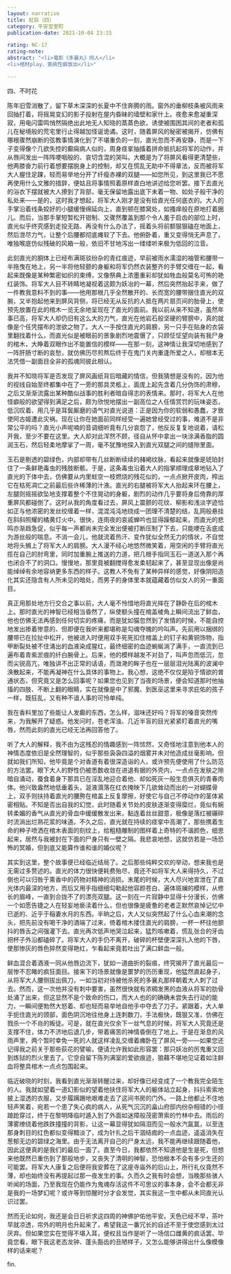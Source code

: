 ```yaml
---
layout: narrative
title: 紅荻（四）
category: 平安至室町
publication-date: 2021-10-04 23:15

rating: NC-17
rating-note:
abstract: "<li>電影《多襄丸》同人</li>
<li>棺材play，喪病性癖放出</li>"

---
```

四、不时花
 
 
 
陈年旧雪消散了，留下草木深深的长夏中不住奔腾的雨。窗外的垂柳枝条被风雨来回抽打着，将摇晃变幻的影子投射在屋内昏昧的墙壁和家什上。夜愈来愈凝重深寂，用电闪雷鸣悄然隔绝出此地无人知晓的蒸蒸色欲，诱使被围困其间的老者和孤儿在秘境般的荒宅里行止得越加怪诞诡谲。这时，随着屏风的秘密被揭开，仿佛有哪根骤然崩断的弦教事情演化到了不堪重负的一刻，直光忽而不再安静，而是一下子变得像个几欲失控的癫痫病人似的，周身痉挛抽搐着拼命抵抗起将军的动作，并从唇间发出一阵阵哽咽般的、哀切含混的哭叫。大概是为了将屏风看得更清楚些，他两膝奋力前行着想要摆脱身上的控制，却又在慌乱无助中不得章法，反而被将军大人握住足踝，轻而易举地分开了纤瘦赤裸的双腿——如您所见，到这里我已不愿再使用什么文雅的措辞，便姑且将事情照着原样直白地讲述给您听罢。接下去直光的浴衣下摆就被大人撩到了背部，毫无保留地露出底下未着一物、如处子般干净的私处来——是的，这时我才想起，将军大人刚才是没有给直光任何底衣的。大人的手掌沿着线条姣好的小腿缓慢绵延向上，直到顿在膝窝处，如搔痒般在原地打着圈儿。而后，当那手掌短暂松开钳制、又骤然覆盖到那个令人羞于启齿的部位上时，直光似乎终究感到走投无路、再没有什么办法了，摇着头将前额狠狠磕在地面上，然后泄尽力气，让整个后腰都彻底瘫软了下去。他俯卧着，重又变得悄无声息了，唯独喉底仿似残破的风箱一般，依旧不甘地泻出一缕缕听来极为低回的泣音。
 
此刻直光的胴体上已经布满斑驳纷杂的青红痕迹，早前被雨水濡湿的袖管和腰带一半拖曳在地上，另一半将他轻颤的身躯和将军仍然衣装整齐的手臂交缠在一起，看起来既像是某种繁密如织的束缚，又像祭典上浓墨重彩却犹如牲血般莫名可怖的艳红装饰。将军大人目不转睛地凝视着这颇为妖冶的一幕，然后突然抬起手来，做了一件教我意料不到的事——他用那根几乎全然散开的、长而宽的腰带捆住直光的双腕，又半抱起他来到屏风背侧，将已经无从反抗的人抵在两片扇页间的胎骨上，使预先放置在此的棺木一览无余地呈现在了直光的面前。我以前从来不知道，虽然年事已高，将军大人却仍旧有这么大的力气，直光在他岩石般坚硬的臂膀中，真的就像是个任凭摆布的泄欲之物了。大人一手按住直光的肩膀，另一只手在贴身的衣袋里翻找着什么，而直光似是被眼前的景象剧烈地震慑了，只顾怔怔望向装有我尸身的棺木，大睁着双眼作出不能置信的模样——在那一刻，这神情让我深切地感到了一阵肝肠寸断的哀愁，就仿佛历尽煎熬后终于在鬼门关内重逢所爱之人，却根本无法凭借一副面目全非的孤魂同彼此相认。
 
我并不知晓将军是否发现了屏风画纸背后暗藏的情信，但我猜想是没有的，因为他的视线自始至终都集中在了一旁的那具灵柩上，面庞上起先含着几分伪饰的肃穆，之后又渐渐流露出某种酷似战事的胜利者暗自得志的表情来。那时，将军大人在他怪癖般的欲望得到满足之后，颇为欣悦地摆出一副高位之人任情赏罚的玩味姿态，低沉叹着、用几乎是耳鬓厮磨的语气对直光说道：正是因为你的软弱和愚蠢，才致使阿古姬遭此灾祸。现在让你在她面前同样经受一遍她曾经受过的事，难道不是非常公平的吗？直光小声呢喃的音调细听竟有几分哀怨了，他反反复复地说着，请松开我，至少不要在这里。大人却对此浑然不顾，径自从怀中拿出一块涂满香脂的圆润玉石，然后轻柔地摩挲了一周，毫不犹豫地探入到直光双腿之间的缝隙里面。
 
玉石是剔透的碧绿色，内部却带有几丝断断续续的赭褐纹脉，看起来就像是琥珀封住了一条鲜艳毒虫的残肢断骸。于是，这条毒虫沿着大人的指掌顺理成章地钻入了直光的下体中去，仿佛要从内里蛀空一枝燃烧的残花似的，一点点掀开皮肉，榨出它在枯死凋亡之前最后些许稀薄的汁液。直光的右腿被将军大人抬起来环在腰上，左腿则摇摇欲坠地支撑着整个不住晃动的身躯，剧烈的动作几乎要将身后倚靠的厚重屏风都碰倒了。这时从我的角度看过去，屏风上震颤的花纹、柳影和浅淡字迹恰如正与他浓密的发丝绞缠着一样，混混沌沌地绕成一团理不清楚的结，乱网般悬挂在斜斜照耀的橘黄灯火中。很快，连雨夜的哀戚蝉吟也显得躁郁起来，而直光的悲鸣亦渐趋急促，似乎每一声都尚未完全发出便被打断压制了下去，只能哽在舌底成为游丝般的喘息。不消一会儿，他就流着热汗、变作犹似全然无力的情状，不自觉地将头搁上了将军大人的肩膀。大人漫不经心地悠然微笑着，用空闲的手臂将直光揽在自己的肘弯里，同时加重腕上推送的力道，把几根手指同玉石一道送入那个再也闭合不了的洞口。慢慢地，那里竟被翻搅得愈发柔韧起来了，甚至显现出像是尚能绰绰有余地容纳更多东西的样子。这教人不免有了某种异样的感觉，好像阴阳造化其实还隐含有人所未见的暗处，而男子的身体里本就蕴藏着仿似女人的另一重面目。
 
真正用那处地方行交合之事以前，大人毫不怜惜地将直光摔在了静卧在后的棺木上。那时直光的神智已经相当昏然了，纵使额头撞在棺盖棱角上瞬间流出了鲜血，他也仿佛无法再感到任何切实的疼痛，而是犹如猫忽然到了发情的时候，不能自控地发出掺着惨意的、但即便在我听来都堪称是勾魂夺魄的吟叫声。先前用以捆绑的腰带已在拉扯中松开，他被进入时便用双手死死扣住棺盖上的钉子和黄铜饰物，指甲断裂处被不住涌出的血液染成猩红，最终细密的血迹蜿蜒淌了满手，一直流到已遍布着青紫淤痕的纤白腕骨上。后来，他的模样越发不对劲了，叫声忽而低沉，忽而尖锐高亢，唯独讲不出正常的话语，而潋滟的眸子也在一层层泪光陆离的波澜中涣散起来，不能再凝神在什么具体的事物上。我心想，这绝不仅仅是陷于情欲的普通状态，但究竟又是怎么回事呢？如果您也见到了当夜的场景，便会知道那时他抽搐的四肢、不断上翻的眼睛，实在就像是中了邪魔、到医巫这里来寻求庇佑的孩子一样，既狂乱，又有种不谙人事的可怜单纯。
 
我在香料里加了些能让人发癫的东西，怎么样，滋味还好吗？将军的嗓音突然传来，为我解开了疑惑。他发问时，苍老浑浊、几近半盲的目光紧紧盯着直光的嘴唇，然而此刻的直光已经无法再回答他了。
 
听了大人的解释，我不由为这残忍的情趣感到一阵怵然，又奇怪地注意到他本人的神情态度依旧是全然理智的，似乎那些袅袅四溢的烟雾并未对他造成丝毫影响。但就如我们所知，他毕竟是个对香道有着很深造诣的人，或许预先便使用了什么防范的方法罢。眼下大人的野性仍被悉数收敛在进退有据的外壳内，一点点在发肤之隙暗自涌动，蚕食着身下那具已在淫乱地迎合着他、却如死灰一般生息俱灭的青春肉体。他兴致盎然地低垂着头，涎液滴落在红衣掩映下几欲耸动而出的一对蝴蝶骨上，双手则扶持着直光的腰胯在棺盖上反复摩擦，好使它与自己不停动作的茎体紧密相贴。不知是否出自我的幻觉，此时随着关节处的皮肤逐渐变得糜烂，竟似有婉转柔媚的香气从直光的骨血中缓缓散发出来，黏连着丝丝甜意，极像是落红被碾碎时流淌出烂熟花浆的味道。不久之后，直光就在持续的痉挛中高潮了，那些携着生命的种子喷洒在棺木表面的刻纹上，给粗糙雕制的图样着上奇特的不谐颜色，细思起来，居然与我被封在下面的尸身只有一壁之隔。我悲哀地想，这就仿若是一场恐怖的冥婚，但到底又能算作谁和谁的婚仪呢？
 
其实到这里，整个故事便已经临近结局了。之后那些纯粹交欢的举动，想来我也是无需过多赘述的。直光的体力很快便耗费殆尽，竟还不如将军大人来得持久，不过倒也可以归咎于熏香中的药物对精神的消损。末尾的时候，大人尽兴地宣泄在了直光体内最深的地方，而后又用手指细细勾勒起他容颜苍白、遍体斑斓的模样，从修长的眉峰，一直到合拢不了的漂亮双腿。这一刻在一片寂静中显得十分漫长，仿佛一个如愿告捷之人在轻妄地亵渎着什么，但也很像是疲惫的老者正默然哀悼记忆中已逝的、近乎于稲妻水月的东西。半晌之后，大人又似突然起了什么心血来潮的念头，把先前没有喝干净的酒端了过来，倚着棺木搂住直光的肩膀，一杯一杯往他颤抖的唇舌之间强灌下去。直光再次低声地哭泣起来，猛烈咳嗽着，慌乱张合的牙齿把杯子外沿都磕碎了。将军大人的手仍不离开，破碎的杯壁便深深扎入他的下唇，使那惨灰的唇色猝然变得艳红，乍看起来竟若吐出了满口鲜血一般。
 
鲜血混合着酒液一同从他唇边流下，犹如一道曲折的裂痕，终究揭开了直光最后一层惨不忍睹的疯狂面目。接来下的场景就像是噩梦的历历重现，他猛然直起身子，从将军大人腰侧拔出佩刀，一如当初对待被他杀死的多襄丸那样朝着大人刺了过去。然而，这一次他并没有刺中要害，虽然很快就有浓稠发黑的血液从将军的肋骨处涌了出来，但这显然不是个致命的伤口，而大人也的的确确未尝失去行动的能力，一瞬间便勃然大怒着、却也轻而易举地自他手中夺去了刀子。紧跟着，大人单手扼住直光的颈部，面色阴沉地往他身上连刺数刀，手法极快，既狠又准，仿佛在戮杀一个不肖的叛徒。可是，就在直光仅余下一丝气息的时候，将军大人究竟还是支撑不住，体力不济地后退几步，带着痛苦的神情昏倒在了地上。于是在渐息的风雨声里，两个暂时幸免一死的人就这样凌乱交缠着瘫卧在了屏风一旁——如果您还记得我之前关于那些荻花的譬喻，便请允许我如此形容罢：那只妖冶的厉鬼重又回到炼狱的烈火里去了。它空自留下陈列满室的爱欲痕迹，狼藉不堪地见证着如注鲜血将整具棺木一点点包围起来。
 
临近破晓的时刻，我看到直光渐渐转醒过来，却好像已经变成了一个教我完全陌生的人。我就如望着一道幻影似的望着他扶住将军大人的躯体站立起身，抖抖索索地披上湿透的衣服，又步履蹒跚地艰难走去了这间书房的门外。一路上他都止不住地轻声笑着，宛若一个患了失心疯的病人，从死气沉沉的畠山府邸内纷杂相错的小径踉跄穿过，终于在黎明降临时遁入到了外面如迷障般茂密萧索的竹林中去。雨后的薄雾缭绕着他跌跌撞撞的背影，让这一幕显得犹如隔泪而见一般水汽氤氲，以至连那身刺目的红色都似变得黯淡了，成为针扎之后干涸结痂的一点血迹，遥遥消失在葱郁无边的碧绿之海里。由于无法离开自己的尸身太远，我不能再继续跟随着他，因此这便真的是我们的最后一面了。直至今日，我都依然不知道他是生是死，但想来他既然已重伤到了那般地步，又丧失了清明的神智，恐怕根本不会有多少生还的可能罢。将军大人康复之后便将我安葬在了这座寺庙外的后山上，所行礼仪竟然不薄，却也始终没有再提起过那一夜发生的事。久而久之我有时会想，当晚那些骇人听闻的场面，乃至我现在仍能作为鬼魂存活这件不可思议的事本身，会不会都无非是我的一场梦幻呢？或许等到惊醒时分才会发觉，其实我这一生中都从未同直光认识过罢。
 
然而无论如何，我还是会日日祈求这四周的神佛护佑他平安。天色已经不早，茶叶早就凉透，帘外的明月也升起来了，希望我这一番冗长的自述不至于使您感到太过厌弃。但如果您实在觉得不堪入耳，便权且当作是听了一场信口雌黄的疯话罢。毕竟您看，眼下我这老态龙钟、蓬头豁齿的丑陋样子，又怎么能够讲得出什么像模像样的话来呢？

fin.
